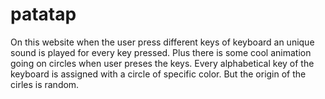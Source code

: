 # patatap
On this website when the user press different keys of keyboard an unique sound is played for every key pressed.
Plus there is some cool animation going on circles when user preses the keys.
Every alphabetical key of the keyboard is assigned with a circle of specific color.
But the origin of the cirles is random.
